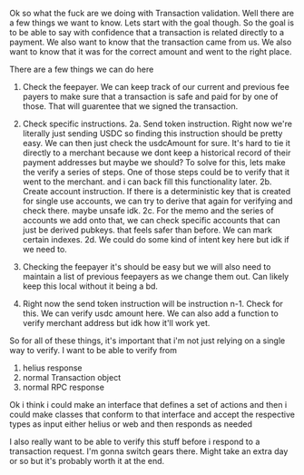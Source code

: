 Ok so what the fuck are we doing with Transaction validation. Well there are a few things we want to know. Lets start with the goal though. So the goal is to be able to say with confidence that a transaction is related directly to a payment. We also want to know that the transaction came from us. We also want to know that it was for the correct amount and went to the right place.

There are a few things we can do here

1. Check the feepayer. We can keep track of our current and previous fee payers to make sure that a transaction is safe and paid for by one of those. That will guarentee that we signed the transaction.
2. Check specific instructions.
   2a. Send token instruction. Right now we're literally just sending USDC so finding this instruction should be pretty easy. We can then just check the usdcAmount for sure. It's hard to tie it directly to a merchant because we dont keep a historical record of their payment addresses but maybe we should? To solve for this, lets make the verify a series of steps. One of those steps could be to verify that it went to the merchant. and i can back fill this functionality later.
   2b. Create account instruction. If there is a deterministic key that is created for single use accounts, we can try to derive that again for verifying and check there. maybe unsafe idk.
   2c. For the memo and the series of accounts we add onto that, we can check specific accounts that can just be derived pubkeys. that feels safer than before. We can mark certain indexes.
   2d. We could do some kind of intent key here but idk if we need to.

3. Checking the feepayer it's should be easy but we will also need to maintain a list of previous feepayers as we change them out. Can likely keep this local without it being a bd.
4. Right now the send token instruction will be instruction n-1. Check for this. We can verify usdc amount here. We can also add a function to verify merchant address but idk how it'll work yet.

So for all of these things, it's important that i'm not just relying on a single way to verify. I want to be able to verify from

1. helius response
2. normal Transaction object
3. normal RPC response

Ok i think i could make an interface that defines a set of actions and then i could make classes that conform to that interface and accept the respective types as input either helius or web and then responds as needed

I also really want to be able to verify this stuff before i respond to a transaction request. I'm gonna switch gears there. Might take an extra day or so but it's probably worth it at the end.
